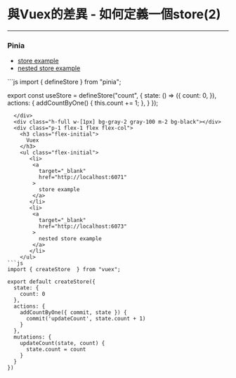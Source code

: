 <h1>與Vuex的差異 - 如何定義一個store(2)</h1>
<hr>
<div class="flex h-full">
  <div class="p-1 flex-1 flex flex-col">
   <h3 class="flex-0 flex-initial">Pinia</h3>
   <ul class="flex-initial">
      <li>
        <a 
          target="_blank" 
          href="http://localhost:6060"
        >
          store example
        </a>
      </li>
      <li>
        <a 
          target="_blank" 
          href="http://localhost:6063"
        >
          nested store example
        </a>
      </li>
    </ul>
```js
import { defineStore } from "pinia";

export const useStore = defineStore("count", {
  state: () => ({
    count: 0,
  }),
  actions: {
    addCountByOne() {
      this.count += 1;
    },
  }
});
```
  </div>
  <div class="h-full w-[1px] bg-gray-2 gray-100 m-2 bg-black"></div>
  <div class="p-1 flex-1 flex flex-col">
    <h3 class="flex-initial">
      Vuex
    </h3>
    <ul class="flex-initial">
       <li>
        <a 
          target="_blank" 
          href="http://localhost:6071"
        >
          store example
        </a>
       </li>
       <li>
        <a 
          target="_blank" 
          href="http://localhost:6073"
        >
          nested store example
        </a>
       </li>
    </ul>
```js
import { createStore  } from "vuex";

export default createStore({
  state: {
    count: 0
  },
  actions: {
    addCountByOne({ commit, state }) {
      commit('updateCount', state.count + 1)
    }
  },
  mutations: {
    updateCount(state, count) {
      state.count = count
    }
  }
})
```
  </div>
</div>